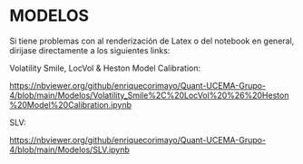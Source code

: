 # MODELOS
Si tiene problemas con al renderización de Latex o del notebook en general, dirijase directamente a los siguientes links:

Volatility Smile, LocVol & Heston Model Calibration:

https://nbviewer.org/github/enriquecorimayo/Quant-UCEMA-Grupo-4/blob/main/Modelos/Volatility_Smile%2C%20LocVol%20%26%20Heston%20Model%20Calibration.ipynb

SLV:

https://nbviewer.org/github/enriquecorimayo/Quant-UCEMA-Grupo-4/blob/main/Modelos/SLV.ipynb
